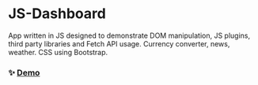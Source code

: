 # JS-Dashboard
App written in JS designed to demonstrate DOM manipulation, JS plugins, third party libraries and Fetch API usage. 
Currency converter, news, weather. CSS using Bootstrap.

### ✨ [Demo](https://nataliakiselev.github.io/JS-Dashboard)
